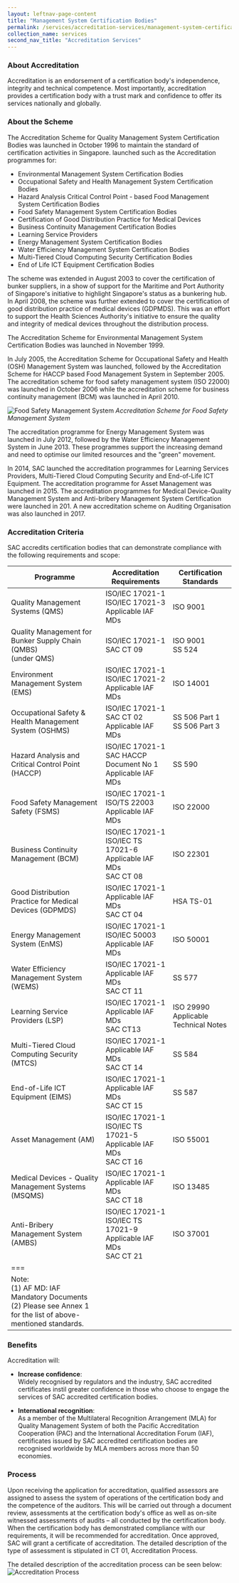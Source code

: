 ```yaml
---
layout: leftnav-page-content
title: "Management System Certification Bodies"
permalink: /services/accreditation-services/management-system-certification-bodies
collection_name: services
second_nav_title: "Accreditation Services"
---
```


### About Accreditation

Accreditation is an endorsement of a certification body's independence, integrity and technical competence. Most importantly, accreditation provides a certification body with a trust mark and confidence to offer its services nationally and globally.

### About the Scheme

The Accreditation Scheme for Quality Management System Certification Bodies was launched in October 1996 to maintain the standard of certification activities in Singapore. launched such as the Accreditation programmes for:
* Environmental Management System Certification Bodies
* Occupational Safety and Health Management System Certification Bodies
* Hazard Analysis Critical Control Point - based Food Management System Certification Bodies
* Food Safety Management System Certification Bodies
* Certification of Good Distribution Practice for Medical Devices
* Business Continuity Management Certification Bodies
* Learning Service Providers
* Energy Management System Certification Bodies
* Water Efficiency Management System Certification Bodies
* Multi-Tiered Cloud Computing Security Certification Bodies
* End of Life ICT Equipment Certification Bodies
 
The scheme was extended in August 2003 to cover the certification of bunker suppliers, in a show of support for the Maritime and Port Authority of Singapore's initiative to highlight Singapore's status as a bunkering hub. In April 2008, the scheme was further extended to cover the certification of good distribution practice of medical devices (GDPMDS). This was an effort to support the Health Sciences Authority's initiative to ensure the quality and integrity of medical devices throughout the distribution process.
 
The Accreditation Scheme for Environmental Management System Certification Bodies was launched in November 1999.

In July 2005, the Accreditation Scheme for Occupational Safety and Health (OSH) Management System was launched, followed by the Accreditation Scheme for HACCP based Food Management System in September 2005. The accreditation scheme for food safety management system (ISO 22000) was launched in October 2006 while the accreditation scheme for business continuity management (BCM) was launched in April 2010.

![Food Safety Management System](/images/services/food-management-accreditation.jpg)
*Accreditation Scheme for Food Safety Management System*
<!-- COMMENT: the italic sentence directly below the Markdown image will be displayed as an image caption -->
 
The accreditation programme for Energy Management System was launched in July 2012, followed by the Water Efficiency Management System in June 2013. These programmes support the increasing demand and need to optimise our limited resources and the "green" movement.

In 2014, SAC launched the accreditation programmes for Learning Services Providers, Multi-Tiered Cloud Computing Security and End-of-Life ICT Equipment. The accreditation programme for Asset Management was launched in 2015. The accreditation programmes for Medical Device-Quality Management System and Anti-bribery Management System Certification were launched in 201. A new accreditation scheme on Auditing Organisation was also launched in 2017.

### Accreditation Criteria

SAC accredits certification bodies that can demonstrate compliance with the following requirements and scope:

| Programme | Accreditation Requirements | Certification Standards |
|-----------|----------------------------|-------------------------|
| Quality Management Systems (QMS) | ISO/IEC 17021-1<br/>ISO/IEC 17021-3<br/>Applicable IAF MDs | ISO 9001 |
| Quality Management for Bunker Supply Chain (QMBS)<br/>(under QMS) | ISO/IEC 17021-1<br/>SAC CT 09 | ISO 9001<br/>SS 524 |
| Environment Management System (EMS) | ISO/IEC 17021-1<br/>ISO/IEC 17021-2<br/>Applicable IAF MDs | ISO 14001 |
| Occupational Safety & Health Management System (OSHMS) | ISO/IEC 17021-1<br/>SAC CT 02<br/>Applicable IAF MDs| SS 506 Part 1<br/>SS 506 Part 3 |
| Hazard Analysis and Critical Control Point (HACCP) | ISO/IEC 17021-1<br/>SAC HACCP Document No 1<br/>Applicable IAF MDs | SS 590 |
| Food Safety Management Safety (FSMS) | ISO/IEC 17021-1<br/>ISO/TS 22003<br/>Applicable IAF MDs | ISO 22000 |
| Business Continuity Management (BCM) | ISO/IEC 17021-1<br/>ISO/IEC TS 17021-6<br/>Applicable IAF MDs<br/>SAC CT 08 | ISO 22301 |
| Good Distribution Practice for Medical Devices (GDPMDS) | ISO/IEC 17021-1<br/>Applicable IAF MDs<br/>SAC CT 04 | HSA TS-01 |
| Energy Management System (EnMS) | ISO/IEC 17021-1<br/>ISO/IEC 50003<br/>Applicable IAF MDs | ISO 50001 |
| Water Efficiency Management System (WEMS) | ISO/IEC 17021-1<br/>Applicable IAF MDs<br/>SAC CT 11 | SS 577 |
| Learning Service Providers (LSP) | ISO/IEC 17021-1<br/>Applicable IAF MDs<br/>SAC CT13| ISO 29990<br/>Applicable Technical Notes |
| Multi-Tiered Cloud Computing Security (MTCS) | ISO/IEC 17021-1<br/>Applicable IAF MDs <br/>SAC CT 14 | SS 584 |
| End-of-Life ICT Equipment (EIMS) | ISO/IEC 17021-1<br/>Applicable IAF MDs<br/>SAC CT 15 | SS 587 |
Asset Management (AM) | ISO/IEC 17021-1<br/>ISO/IEC TS 17021-5<br/>Applicable IAF MDs <br/>SAC CT 16 | ISO 55001 |
| Medical Devices - Quality Management Systems (MSQMS) | ISO/IEC 17021-1<br/>Applicable IAF MDs<br/>SAC CT 18 | ISO 13485 |
| Anti-Bribery Management System (AMBS) | ISO/IEC 17021-1<br/>ISO/IEC TS 17021-9<br/>Applicable IAF MDs<br/>SAC CT 21 | ISO 37001 |
|===
| Note:<br/>(1) AF MD: IAF Mandatory Documents<br/>(2) Please see Annex 1 for the list of above-mentioned standards. |

### Benefits
Accreditation will:

* **Increase confidence**:  
Widely recognised by regulators and the industry, SAC accredited certificates instil greater confidence in those who choose to engage the services of SAC accredited certification bodies. 

* **International recognition**:  
As a member of the Multilateral Recognition Arrangement (MLA) for Quality Management System of both the Pacific Accreditation
Cooperation (PAC) and the International Accreditation Forum (IAF), certificates issued by SAC accredited certification bodies are
recognised worldwide by MLA members across more than 50 economies.

### Process
Upon receiving the application for accreditation, qualified assessors are assigned to assess the system of operations of the certification body and the competence of the auditors. This will be carried out through a document review, assessments at the certification body's office as well as on-site witnessed assessments of audits – all conducted by the certification body. When the certification body has demonstrated compliance with our requirements, it will be recommended for accreditation. Once approved, SAC will grant a certificate of accreditation. The detailed description of the type of assessment is stipulated in CT 01, Accreditation Process. 

The detailed description of the accreditation process can be seen below:  
![Accreditation Process](/images/services/sac-accreditation-process-flowchart.jpg) 
